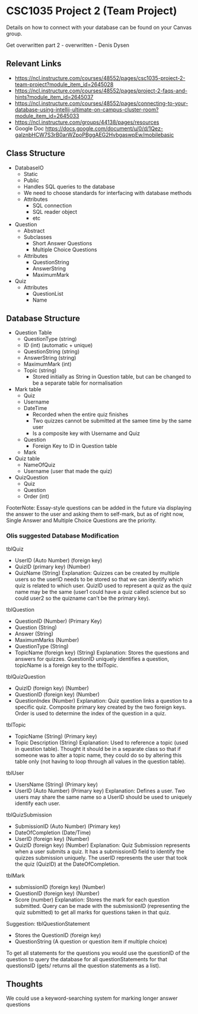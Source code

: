 CSC1035 Project 2 (Team Project)
================================

Details on how to connect with your database can be found on your Canvas group.

Get overwritten part 2 - overwritten - Denis Dysen

## Relevant Links
- https://ncl.instructure.com/courses/48552/pages/csc1035-project-2-team-project?module_item_id=2645028
- https://ncl.instructure.com/courses/48552/pages/project-2-faqs-and-hints?module_item_id=2645037
- https://ncl.instructure.com/courses/48552/pages/connecting-to-your-database-using-intellij-ultimate-on-campus-cluster-room?module_item_id=2645033
- https://ncl.instructure.com/groups/44138/pages/resources
- Google Doc https://docs.google.com/document/u/0/d/1Qez-gaIznbHCW7S3rB0arWZpoPBggAEG2HvbgaswpEw/mobilebasic

## Class Structure
- DatabaseIO
  - Static
  - Public
  - Handles SQL queries to the database
  - We need to choose standards for interfacing with database methods
  - Attributes
    - SQL connection
    - SQL reader object
    - etc
- Question
  - Abstract
  - Subclasses
    - Short Answer Questions
    - Multiple Choice Questions
  - Attributes
    - QuestionString
    - AnswerString
    - MaximumMark
- Quiz
  - Attributes
    - QuestionList
    - Name

## Database Structure
- Question Table
  - QuestionType (string)
  - ID (int) (automatic + unique)
  - QuestionString (string)
  - AnswerString (string)
  - MaximumMark (int)
  - Topic (string)
    - Stored initially as String in Question table, but can be changed to be a separate table for normalisation
- Mark table
  - Quiz
  - Username
  - DateTime
    - Recorded when the entire quiz finishes
    - Two quizzes cannot be submitted at the samee time by the same user
    - Is a composite key with Username and Quiz
  - Question
    - Foreign Key to ID in Question table 
  - Mark
- Quiz table
  - NameOfQuiz
  - Username (user that made the quiz)
- QuizQuestion
  - Quiz
  - Question
  - Order (int)  

FooterNote:
Essay-style questions can be added in the future via displaying the answer to the user and asking them to self-mark, but as of right now, Single Answer and Multiple Choice Questions are the priority.

### Olis suggested Database Modification
tblQuiz
-    UserID (Auto Number) (foreign key)
-    QuizID (primary key) (Number)
-    QuizName (String)
     Explanation: Quizzes can be created by multiple users so the userID needs to be stored so that we can identify which quiz is related to which user. QuizID used to represent a quiz as the quiz name may be the same (user1 could have a quiz called science but so could user2 so the quizname can’t be the primary key).

tblQuestion
-	QuestionID (Number) (Primary Key)
-	Question (String)
-	Answer (String)
-	MaximumMarks (Number)
-	QuestionType (String)
-	TopicName (foreign key) (String)
     Explanation: Stores the questions and answers for quizzes. QuestionID uniquely identifies a question, topicName is a foreign key to the tblTopic.

tblQuizQuestion
-    QuizID (foreign key) (Number)
-    QuestionID (foreign key) (Number)
-    QuestionIndex (Number)
     Explanation: Quiz question links a question to a specific quiz. Composite primary key created by the two foreign keys. Order is used to determine the index of the question in a quiz.

tblTopic
-    TopicName (String) (Primary key)
-    Topic Description (String)
     Explanation: Used to reference a topic (used in question table). Thought it should be in a separate class so that if someone was to alter a topic name, they could do so by altering this table only (not having to loop through all values in the question table).

tblUser
-    UsersName (String) (Primary key)
-    UserID (Auto Number) (Primary key)
     Explanation: Defines a user. Two users may share the same name so a UserID should be used to uniquely identify each user.

tblQuizSubmission
-    SubmissionID (Auto Number) (Primary key)
-    DateOfCompletion (Date/Time)
-    UserID (foreign key) (Number)
-    QuizID (foreign key) (Number)
     Explanation: Quiz Submission represents when a user submits a quiz. It has a submissionID field to identify the quizzes submission uniquely. The userID represents the user that took the quiz (QuizID) at the DateOfCompletion.

tblMark
-    submissionID (foreign key) (Number)
-    QuestionID (foreign key) (Number)
-    Score (number)
     Explanation: Stores the mark for each question submitted. Query can be made with the submissionID (representing the quiz submitted) to get all marks for questions taken in that quiz.


Suggestion:
tblQuestionStatement 
- Stores the QuestionID (foreign key)
- QuestionString (A question or question item if multiple choice)

To get all statements for the questions you would use the questionID of the question
 to query the database for all questionStatements for that questionsID (gets/ returns 
all the question statements as a list).

## Thoughts
We could use a keyword-searching system for marking longer answer questions